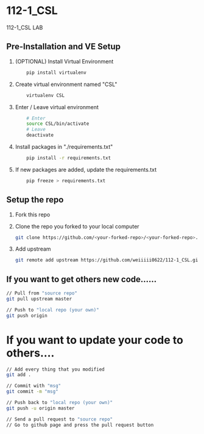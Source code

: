 # 112-1_CSL

112-1_CSL LAB

## Pre-Installation and VE Setup

1. (OPTIONAL) Install Virtual Environment

    ```bash
        pip install virtualenv 
    ```

2. Create virtual environment named "CSL"

    ```bash
        virtualenv CSL
    ```

3. Enter / Leave virtual environment

    ```bash
        # Enter
        source CSL/bin/activate
        # Leave
        deactivate
    ```

4. Install packages in "./requirements.txt"

    ```bash
        pip install -r requirements.txt
    ```

5. If new packages are added, update the requirements.txt

    ```bash
        pip freeze > requirements.txt
    ```

## Setup the repo

1. Fork this repo

2. Clone the repo you forked to your local computer

    ```bash
    git clone https://github.com/<your-forked-repo>/<your-forked-repo>.git
    ```

3. Add upstream

    ```bash
    git remote add upstream https://github.com/weiiiii0622/112-1_CSL.git
    ```

## If you want to get others new code……

```bash
// Pull from "source repo"
git pull upstream master

// Push to "local repo (your own)"
git push origin
```

# If you want to update your code to others….

```bash
// Add every thing that you modified
git add . 

// Commit with "msg"
git commit -m "msg"

// Push back to "local repo (your own)"
git push -u origin master

// Send a pull request to "source repo"
// Go to github page and press the pull request button
```

